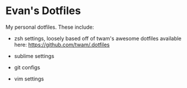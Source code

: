 Evan's Dotfiles
======

My personal dotfiles. These include:

* zsh settings, loosely based off of twam's awesome dotfiles available here: https://github.com/twam/.dotfiles

* sublime settings

* git configs

* vim settings 
